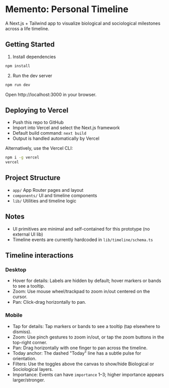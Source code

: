 # Memento: Personal Timeline

A Next.js + Tailwind app to visualize biological and sociological milestones across a life timeline.

## Getting Started

1. Install dependencies

```bash
npm install
```

2. Run the dev server

```bash
npm run dev
```

Open http://localhost:3000 in your browser.

## Deploying to Vercel

- Push this repo to GitHub
- Import into Vercel and select the Next.js framework
- Default build command: `next build`
- Output is handled automatically by Vercel

Alternatively, use the Vercel CLI:

```bash
npm i -g vercel
vercel
```

## Project Structure

- `app/` App Router pages and layout
- `components/` UI and timeline components
- `lib/` Utilities and timeline logic

## Notes

- UI primitives are minimal and self-contained for this prototype (no external UI lib)
- Timeline events are currently hardcoded in `lib/timeline/schema.ts`

## Timeline interactions

### Desktop
- Hover for details: Labels are hidden by default; hover markers or bands to see a tooltip.
- Zoom: Use mouse wheel/trackpad to zoom in/out centered on the cursor.
- Pan: Click-drag horizontally to pan.

### Mobile
- Tap for details: Tap markers or bands to see a tooltip (tap elsewhere to dismiss).
- Zoom: Use pinch gestures to zoom in/out, or tap the zoom buttons in the top-right corner.
- Pan: Drag horizontally with one finger to pan across the timeline.
- Today anchor: The dashed "Today" line has a subtle pulse for orientation.
- Filters: Use the toggles above the canvas to show/hide Biological or Sociological layers.
- Importance: Events can have `importance` 1–3; higher importance appears larger/stronger.
